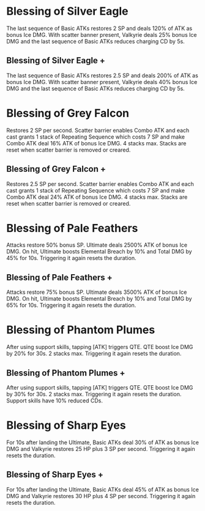 # Blessing of Silver Eagle

The last sequence of Basic ATKs restores 2 SP and deals 120% of ATK as bonus Ice DMG. With scatter banner present, Valkyrie deals 25% bonus Ice DMG and the last sequence of Basic ATKs reduces charging CD by 5s.

## Blessing of Silver Eagle +

The last sequence of Basic ATKs restores 2.5 SP and deals 200% of ATK as bonus Ice DMG. With scatter banner present, Valkyrie deals 40% bonus Ice DMG and the last sequence of Basic ATKs reduces charging CD by 5s.

# Blessing of Grey Falcon

Restores 2 SP per second. Scatter barrier enables Combo ATK and each cast grants 1 stack of Repeating Sequence which costs 7 SP and make Combo ATK deal 16% ATK of bonus Ice DMG. 4 stacks max. Stacks are reset when scatter barrier is removed or creared.

## Blessing of Grey Falcon +

Restores 2.5 SP per second. Scatter barrier enables Combo ATK and each cast grants 1 stack of Repeating Sequence which costs 7 SP and make Combo ATK deal 24% ATK of bonus Ice DMG. 4 stacks max. Stacks are reset when scatter barrier is removed or creared.

# Blessing of Pale Feathers

Attacks restore 50% bonus SP. Ultimate deals 2500% ATK of bonus Ice DMG. On hit, Ultimate boosts Elemental Breach by 10% and Total DMG by 45% for 10s. Triggering it again resets the duration.

## Blessing of Pale Feathers +

Attacks restore 75% bonus SP. Ultimate deals 3500% ATK of bonus Ice DMG. On hit, Ultimate boosts Elemental Breach by 10% and Total DMG by 65% for 10s. Triggering it again resets the duration.

# Blessing of Phantom Plumes

After using support skills, tapping [ATK] triggers QTE. QTE boost Ice DMG by 20% for 30s. 2 stacks max. Triggering it again resets the duration.

## Blessing of Phantom Plumes +

After using support skills, tapping [ATK] triggers QTE. QTE boost Ice DMG by 30% for 30s. 2 stacks max. Triggering it again resets the duration. Support skills have 10% reduced CDs.

# Blessing of Sharp Eyes

For 10s after landing the Ultimate, Basic ATKs deal 30% of ATK as bonus Ice DMG and Valkyrie restores 25 HP plus 3 SP per second. Triggering it again resets the duration.

## Blessing of Sharp Eyes +

For 10s after landing the Ultimate, Basic ATKs deal 45% of ATK as bonus Ice DMG and Valkyrie restores 30 HP plus 4 SP per second. Triggering it again resets the duration.
